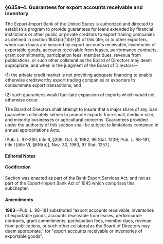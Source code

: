 ### §635a–4. Guarantees for export accounts receivable and inventory ###

The Export-Import Bank of the United States is authorized and directed to establish a program to provide guarantees for loans extended by financial institutions or other public or private creditors to export trading companies as defined in section 1843(c)(14)(F)(i) of this title, or to other exporters, when such loans are secured by export accounts receivable, inventories of exportable goods, accounts receivable from leases, performance contracts, grant commitments, participation fees, member dues, revenue from publications, or such other collateral as the Board of Directors may deem appropriate, and when in the judgment of the Board of Directors—

(1) the private credit market is not providing adequate financing to enable otherwise creditworthy export trading companies or exporters to consummate export transactions; and

(2) such guarantees would facilitate expansion of exports which would not otherwise occur.

The Board of Directors shall attempt to insure that a major share of any loan guarantees ultimately serves to promote exports from small, medium-size, and minority businesses or agricultural concerns. Guarantees provided under the authority of this section shall be subject to limitations contained in annual appropriations Acts.

(Pub. L. 97–290, title II, §206, Oct. 8, 1982, 96 Stat. 1239; Pub. L. 98–181, title I [title VI, §616(b)], Nov. 30, 1983, 97 Stat. 1257.)

#### **Editorial Notes** ####

#### Codification ####

Section was enacted as part of the Bank Export Services Act, and not as part of the Export-Import Bank Act of 1945 which comprises this subchapter.

#### Amendments ####

**1983**—Pub. L. 98–181 substituted "export accounts receivable, inventories of exportable goods, accounts receivable from leases, performance contracts, grant commitments, participation fees, member dues, revenue from publications, or such other collateral as the Board of Directors may deem appropriate," for "export accounts receivable or inventories of exportable goods".